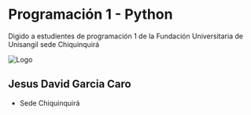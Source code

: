 
# Programación 1 - Python

Digido a estudientes de programación 1 de la Fundación Universitaria de Unisangil sede Chiquinquirá


![Logo](https://dev-to-uploads.s3.amazonaws.com/uploads/articles/th5xamgrr6se0x5ro4g6.png)


## Jesus David Garcia Caro

- Sede Chiquinquirá

